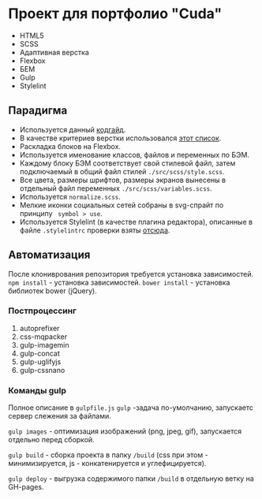 # Проект для портфолио "Cuda"
- HTML5
- SCSS
- Адаптивная верстка
- Flexbox
- БЕМ
- Gulp
- Stylelint

## Парадигма

- Используется данный [кодгайд](https://epixx.github.io/code-guide/).
- В качестве критериев верстки использовался [этот список](https://nicothin.github.io/criteria-of-quality-frontend/index-0.0.3.html).
- Раскладка блоков на Flexbox.
- Используется именование классов, файлов и переменных по БЭМ.
- Каждому блоку БЭМ соответствует свой стилевой файл, затем подключаемый в общий файл стилей `./src/scss/style.scss`.
- Все цвета, размеры шрифтов, размеры экранов вынесены в отдельный файл переменных `./src/scss/variables.scss`.
- Используется `normalize.scss`.
- Мелкие иконки социальных сетей собраны в svg-спрайт по принципу ` symbol > use`.
- Используется Stylelint (в качестве плагина редактора), описанные в файле `.stylelintrc` проверки взяты [отсюда](https://github.com/nicothin/stylelint-less-test/blob/master/.stylelintrc).

## Автоматизация

После клониврования репозитория требуется установка зависимостей.
`npm install` - установка зависимостей.
`bower install` - установка библиотек bower (jQuery).

### Постпроцессинг

1. autoprefixer
2. css-mqpacker
3. gulp-imagemin
4. gulp-concat
5. gulp-uglifyjs
6. gulp-cssnano

### Команды gulp

Полное описание в `gulpfile.js`
`gulp` -задача по-умолчанию, запускаетс сервер слежения за файлами.

`gulp images` - оптимизация изображений (png, jpeg, gif), запускается отдельно перед сборкой.

`gulp build` - сборка проекта в папку `/build` (css при этом - минимизируется, js - конкатенируется и углефицируется).

`gulp deploy` - выгрузка содержимого папки `/build` в отдельную ветку на GH-pages.
